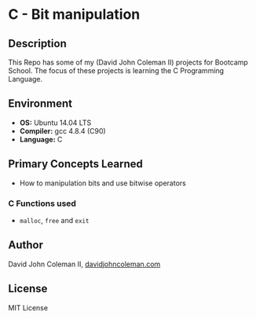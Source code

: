 # C - Bit manipulation

## Description

This Repo has some of my (David John Coleman II) projects for Bootcamp School.
The focus of these projects is learning the C Programming Language.

## Environment

* __OS:__ Ubuntu 14.04 LTS
* __Compiler:__ gcc 4.8.4 (C90)
* __Language:__ C

## Primary Concepts Learned

  * How to manipulation bits and use bitwise operators

### C Functions used

* ``malloc``, ``free`` and ``exit``

## Author

David John Coleman II, [davidjohncoleman.com](http://www.davidjohncoleman.com/)

## License

MIT License